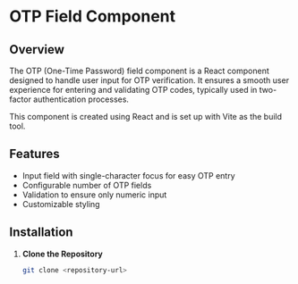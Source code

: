 # OTP Field Component

## Overview

The OTP (One-Time Password) field component is a React component designed to handle user input for OTP verification. It ensures a smooth user experience for entering and validating OTP codes, typically used in two-factor authentication processes.

This component is created using React and is set up with Vite as the build tool.

## Features

- Input field with single-character focus for easy OTP entry
- Configurable number of OTP fields
- Validation to ensure only numeric input
- Customizable styling

## Installation

1. **Clone the Repository**

   ```bash
   git clone <repository-url>
   ```
